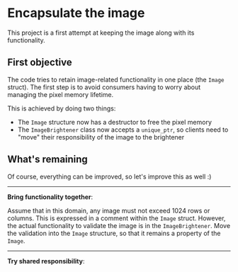# Encapsulate the image

This project is a first attempt at keeping the image along with its functionality.

## First objective

The code tries to retain image-related functionality in one place (the `Image` struct).
The first step is to avoid consumers having to worry about managing the pixel memory lifetime.

This is achieved by doing two things:
- The `Image` structure now has a destructor to free the pixel memory
- The `ImageBrightener` class now accepts a `unique_ptr`, so clients need to "move" their responsibility of the image to the brightener

## What's remaining

Of course, everything can be improved, so let's improve this as well :)

---

**Bring functionality together**:

Assume that in this domain, any image must not exceed 1024 rows or columns.
This is expressed in a comment within the `Image` struct.
However, the actual functionality to validate the image is in the `ImageBrightener`.
Move the validation into the `Image` structure, so that it remains a property of the `Image`.

---

**Try shared responsibility**:



